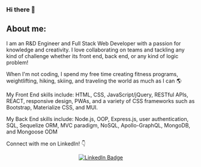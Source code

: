 ### Hi there 👋

## About me:

I am an R&D Engineer and Full Stack Web Developer with a passion for knowledge and creativity. I love collaborating on teams and tackling any kind of challenge whether its front end, back end, or any kind of logic problem! 

When I'm not coding, I spend my free time creating fitness programs, weightlifting, hiking, skiing, and traveling the world as much as I can :earth_americas:

My Front End skills include: HTML, CSS, JavaScript/jQuery, RESTful APIs, REACT, responsive design, PWAs, and a variety of CSS frameworks such as Bootstrap, Materialize CSS, and MUI.

My Back End skills include: Node.js, OOP, Express.js, user authentication, SQL, Sequelize ORM, MVC paradigm, NoSQL, Apollo-GraphQL, MongoDB, and Mongoose ODM

Connect with me on LinkedIn! :point_down:

<div id="badges" align="center">
  <a href="https://www.linkedin.com/in/lauren-lattanzi/">
    <img src="https://img.shields.io/badge/LinkedIn-blue?style=for-the-badge&logo=linkedin&logoColor=white" alt="LinkedIn Badge"/>
  </a>
</div>

